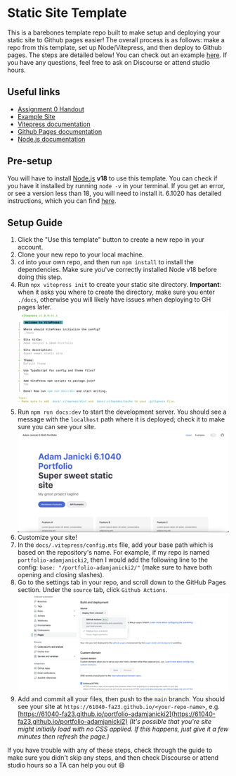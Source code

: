 # Static Site Template

This is a barebones template repo built to make setup and deploying your static site to Github pages easier! The overall process is as follows: make a repo from this template, set up Node/Vitepress, and then deploy to Github pages. The steps are detailed below! You can check out an example [here](https://61040-fa23.github.io/portfolio-adamjanicki2). If you have any questions, feel free to ask on Discourse or attend studio hours.

## Useful links

- [Assignment 0 Handout](https://61040-fa23.github.io/assignments/assignment-0)
- [Example Site](https://61040-fa23.github.io/portfolio-adamjanicki2)
- [Vitepress documentation](https://vitepress.dev/)
- [Github Pages documentation](https://docs.github.com/en/pages/getting-started-with-github-pages/about-github-pages)
- [Node.js documentation](https://nodejs.org/en/docs/)

## Pre-setup

You will have to install [Node.js](https://nodejs.org/en/) **v18** to use this template. You can check if you have it installed by running `node -v` in your terminal. If you get an error, or see a version less than 18, you will need to install it. 6.1020 has detailed instructions, which you can find [here](https://web.mit.edu/6.031/www/sp22/getting-started/#11_install_node).

## Setup Guide

1. Click the "Use this template" button to create a new repo in your account.
2. Clone your new repo to your local machine.
3. `cd` into your own repo, and then run `npm install` to install the dependencies. Make sure you've correctly installed Node v18 before doing this step.
4. Run `npx vitepress init` to create your static site directory. **Important**: when it asks you where to create the directory, make sure you enter `./docs`, otherwise you will likely have issues when deploying to GH pages later.
   ![Init command](/npx-vitepress.png)
5. Run `npm run docs:dev` to start the development server. You should see a message with the `localhost` path where it is deployed; check it to make sure you can see your site.
   ![Sample site](/sample-site.png)
6. Customize your site!
7. In the `docs/.vitepress/config.mts` file, add your base path which is based on the repository's name. For example, if my repo is named `portfolio-adamjanicki2`, then I would add the following line to the config: `base: "/portfolio-adamjanicki2/"` (make sure to have both opening and closing slashes).
8. Go to the settings tab in your repo, and scroll down to the GitHub Pages section. Under the `source` tab, click `Github Actions`.
   ![Actions config](/gh-actions.png)
9. Add and commit all your files, then push to the `main` branch. You should see your site at `https://61040-fa23.github.io/<your-repo-name>`, e.g. [https://61040-fa23.github.io/portfolio-adamjanicki2](https://61040-fa23.github.io/portfolio-adamjanicki2) _(It's possible that you're site might initially load with no CSS applied. If this happens, just give it a few minutes then refresh the page.)_

If you have trouble with any of these steps, check through the guide to make sure you didn't skip any steps, and then check Discourse or attend studio hours so a TA can help you out :smile:
